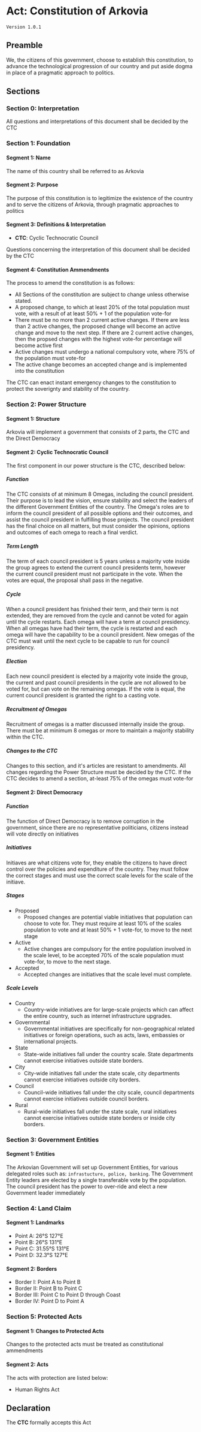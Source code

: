 # Act: Constitution of Arkovia
`Version 1.0.1`

## Preamble
We, the citizens of this government, choose to establish this constitution, to advance the technological progression of our country and put aside dogma in place of a pragmatic approach to politics.

## Sections
### Section 0: Interpretation
All questions and interpretations of this document shall be decided by the CTC
### Section 1: Foundation
#### Segment 1: Name
The name of this country shall be referred to as Arkovia
#### Segment 2: Purpose
The purpose of this constitution is to legitimize the existence of the country and to serve the citizens of Arkovia, through pragmatic approaches to politics

#### Segment 3: Definitions & Interpretation
- **CTC**: Cyclic Technocratic Council

Questions concerning the interpretation of this document shall be decided by the CTC

#### Segment 4: Constitution Ammendments
The process to amend the constitution is as follows:
- All Sections of the constitution are subject to change unless otherwise stated.
- A proposed change, to which at least 20% of the total population must vote, with a result of at least 50% + 1 of the population vote-for
- There must be no more than 2 current active changes. If there are less than 2 active changes, the proposed change will become an active change and move to the next step. If there are 2 current active changes, then the propsed changes with the highest vote-for percentage will become active first
- Active changes must undergo a national compulsory vote, where 75% of the population must vote-for
- The active change becomes an accepted change and is implemented into the constitution

The CTC can enact instant emergency changes to the constitution to protect the soverignty and stability of the country.

### Section 2:  Power Structure
#### Segment 1: Structure
Arkovia will implement a government that consists of 2 parts, the CTC and the Direct Democracy

#### Segment 2: Cyclic Technocratic Council
The first component in our power structure is the CTC, described below:

##### Function
The CTC consists of at minimum 8 Omegas, including the council president. Their purpose is to lead the vision, ensure stability and select the leaders of the different Government Entities of the country. The Omega's roles are to inform the council president of all possible options and their outcomes, and assist the council president in fulfilling those projects. The council president has the final choice on all matters, but must consider the opinions, options and outcomes of each omega to reach a final verdict.

##### Term Length
The term of each council president is 5 years unless a majority vote inside the group agrees to extend the current council presidents term, however the current council president must not participate in the vote. When the votes are equal, the proposal shall pass in the negative.

##### Cycle
When a council president has finished their term, and their term is not extended, they are removed from the cycle and cannot be voted for again until the cycle restarts. Each omega will have a term at council presidency. When all omegas have had their term, the cycle is restarted and each omega will have the capability to be a council president. New omegas of the CTC must wait until the next cycle to be capable to run for council presidency.

##### Election
Each new council president is elected by a majority vote inside the group, the current and past council presidents in the cycle are not allowed to be voted for, but can vote on the remaining omegas. If the vote is equal, the current council president is granted the right to a casting vote.

##### Recruitment of Omegas
Recruitment of omegas is a matter discussed internally inside the group. There must be at minimum 8 omegas or more to maintain a majority stability within the CTC.

##### Changes to the CTC
Changes to this section, and it's articles are resistant to amendments. All changes regarding the Power Structure must be decided by the CTC. If the CTC decides to amend a section, at-least 75% of the omegas must vote-for

#### Segment 2: Direct Democracy
##### Function
The function of Direct Democracy is to remove corruption in the government, since there are no representative politicians, citizens instead will vote directly on initiatives

##### Initiatives
Initiaves are what citizens vote for, they enable the citizens to have direct control over the policies and expenditure of the country. They must follow the correct stages and must use the correct scale levels for the scale of the initiave.

##### Stages
- Proposed
  - Proposed changes are potential viable initiatives that population can choose to vote for. They must require at least 10% of the scales population to vote and at least 50% + 1 vote-for, to move to the next stage
- Active
  - Active changes are compulsory for the entire population involved in the scale level, to be accepted 70% of the scale population must vote-for, to move to the next stage.
- Accepted
  - Accepted changes are initiatives that the scale level must complete.
##### Scale Levels
- Country
  - Country-wide initiatives are for large-scale projects which can affect the entire country, such as internet infrastructure upgrades.
- Governmental
  - Governmental initiatives are specifically for non-geographical related initiatives or foreign operations, such as acts, laws, embassies or international projects. 
- State
  - State-wide initiatives fall under the country scale. State departments cannot exercise initiatives outside state borders.
- City
  - City-wide initiatives fall under the state scale, city departments cannot exercise initiatives outside city borders.
- Council
  - Council-wide initiatives fall under the city scale, council departments cannot exercise initiatives outside council borders.
- Rural
  - Rural-wide initiatives fall under the state scale, rural initiatives cannot exercise initiatives outside state borders or inside city borders.

### Section 3: Government Entities
#### Segment 1: Entities 
The Arkovian Government will set up Government Entities, for various delegated roles such as: `infrastucture, police, banking`. The Government Entity leaders are elected by a single transferable vote by the population. The council president has the power to over-ride and elect a new Government leader immediately

### Section 4: Land Claim
#### Segment 1: Landmarks
- Point A: 26°S 127°E
- Point B: 26°S 131°E
- Point C: 31.55°S 131°E
- Point D: 32.3°S 127°E

#### Segment 2:  Borders
- Border I: Point A to Point B
- Border II: Point B to Point C
- Border III: Point C to Point D through Coast
- Border IV: Point D to Point A

### Section 5: Protected Acts
#### Segment 1: Changes to Protected Acts
Changes to the protected acts must be treated as constitutional ammendments
#### Segment 2: Acts
The acts with protection are listed below:
- Human Rights Act
#### 
## Declaration
The **CTC** formally accepts this Act
